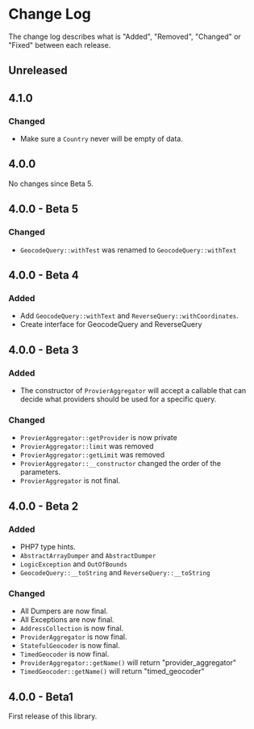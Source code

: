 # Change Log

The change log describes what is "Added", "Removed", "Changed" or "Fixed" between each release.

## Unreleased

## 4.1.0

### Changed

- Make sure a `Country` never will be empty of data. 

## 4.0.0

No changes since Beta 5. 

## 4.0.0 - Beta 5

### Changed

- `GeocodeQuery::withTest` was renamed to `GeocodeQuery::withText`

## 4.0.0 - Beta 4

### Added

- Add `GeocodeQuery::withText` and `ReverseQuery::withCoordinates`.
- Create interface for GeocodeQuery and ReverseQuery

## 4.0.0 - Beta 3

### Added 

- The constructor of `ProvierAggregator` will accept a callable that can decide what providers should be used for a specific query. 

### Changed

- `ProvierAggregator::getProvider` is now private
- `ProvierAggregator::limit` was removed
- `ProvierAggregator::getLimit` was removed
- `ProvierAggregator::__constructor` changed the order of the parameters. 
- `ProvierAggregator` is not final. 


## 4.0.0 - Beta 2

### Added

- PHP7 type hints. 
- `AbstractArrayDumper` and `AbstractDumper`
- `LogicException` and `OutOfBounds`
- `GeocodeQuery::__toString` and `ReverseQuery::__toString`

### Changed

- All Dumpers are now final. 
- All Exceptions are now final. 
- `AddressCollection` is now final. 
- `ProviderAggregator` is now final. 
- `StatefulGeocoder` is now final. 
- `TimedGeocoder` is now final. 
- `ProviderAggregator::getName()` will return "provider_aggregator"
- `TimedGeocoder::getName()` will return "timed_geocoder"


## 4.0.0 - Beta1

First release of this library. 
